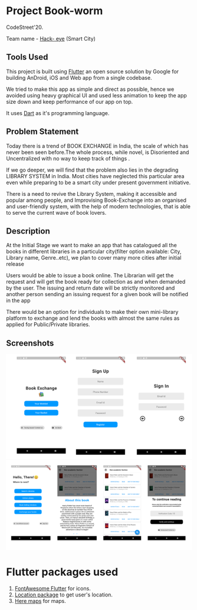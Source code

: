 # Project Book-worm

CodeStreet'20.

Team name - [Hack- eye](https://codestreet-2020.hackerearth.com/challenges/hackathon/american-express-codestreet20/dashboard/bf28059/team/) (Smart City)

## Tools Used

This project is built using [Flutter](https://flutter.dev/docs) an open source solution by Google for building AnDroid, iOS and Web app from a single codebase.

We tried to make this app as simple and direct as possible, hence we avoided using heavy graphical UI and used less animation to keep the app size down and keep performance of our app on top.

It uses [Dart](https://dart.dev/) as it's programming language.

## Problem Statement

Today there is a trend of BOOK EXCHANGE  in India, the scale of which has never been seen before.The whole process, while novel, is Disoriented and Uncentralized with no way to keep track of things .

If we go deeper, we will find that the problem also lies in the degrading LIBRARY SYSTEM in India. Most cities have neglected this particular area even while preparing to be a smart city under present government initiative. 

There is a need to revive the Library System, making it accessible and popular among people, and Improvising Book-Exchange into an organised and user-friendly system, with the help of modern technologies, that is able to serve the current wave of book lovers.

## Description

At the Initial Stage we want to make an app that  has catalogued all the books in different libraries in a particular city(filter option available: City, Library name, Genre..etc), we plan to cover many more cities after initial release

Users would be able to issue a book online. The Librarian will get the request and will get the book ready for collection as and when demanded by the user. The issuing and return date will be strictly monitored and another person sending  an issuing request for a given book will be notified in the app  

There would be an option for individuals to make their own mini-library platform to exchange and lend the books with almost the same rules as applied for Public/Private libraries.

## Screenshots

![alt text](screenshots/readme_pic1.png "Welcome Screens")
![alt text](screenshots/readme_pic2.png "Book Options Screens")

# Flutter packages used

1. [FontAwesome Flutter](https://pub.dev/packages/font_awesome_flutter) for icons.
2. [Location package](https://pub.dev/packages/location) to get user's location.
3. [Here maps](https://pub.dev/packages/here_maps_webservice) for maps.
